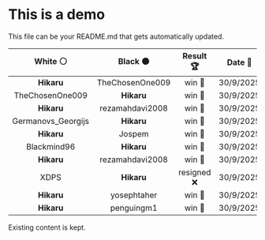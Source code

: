 # This is a demo

This file can be your README.md that gets automatically updated.

<!--START_SECTION:chessStats-->
<!-- Automatically generated with https://github.com/Balastrong/chess-stats-action -->

| White ⚪ | Black ⚫ | Result 🏆 | Date 📅 | Position 🗺️ |
|:---:|:---:|:---:|:---:|:---:|
| **Hikaru** | TheChosenOne009 | win 🥇 | 30/9/2025 | <a href="http://www.ee.unb.ca/cgi-bin/tervo/fen.pl?select=q2R2k1/5p1p/p3p1p1/8/2P2P2/6P1/1r5P/2KR4 b - - 1 35">Link</a> |
| TheChosenOne009 | **Hikaru** | win 🥇 | 30/9/2025 | <a href="http://www.ee.unb.ca/cgi-bin/tervo/fen.pl?select=6k1/pR3p2/6p1/2b5/2B2PP1/8/P6K/5qr1 w - - 0 42">Link</a> |
| **Hikaru** | rezamahdavi2008 | win 🥇 | 30/9/2025 | <a href="http://www.ee.unb.ca/cgi-bin/tervo/fen.pl?select=rnb1k2r/pp1p1ppp/3n4/q1pQ4/8/P1N2PP1/1PP1P2P/1R2KBNR b Kkq - 0 11">Link</a> |
| Germanovs_Georgijs | **Hikaru** | win 🥇 | 30/9/2025 | <a href="http://www.ee.unb.ca/cgi-bin/tervo/fen.pl?select=8/5p2/8/5R2/5nk1/8/8/1r5K w - - 1 64">Link</a> |
| **Hikaru** | Jospem | win 🥇 | 30/9/2025 | <a href="http://www.ee.unb.ca/cgi-bin/tervo/fen.pl?select=r2q1rk1/1b1n2pp/2p1p1n1/pp3p1P/3P4/3BPNP1/PPQ1N1P1/R3K2R b KQ - 0 15">Link</a> |
| Blackmind96 | **Hikaru** | win 🥇 | 30/9/2025 | <a href="http://www.ee.unb.ca/cgi-bin/tervo/fen.pl?select=8/8/8/4pBp1/4PbPp/7K/3r1k1P/7R w - - 16 53">Link</a> |
| **Hikaru** | rezamahdavi2008 | win 🥇 | 30/9/2025 | <a href="http://www.ee.unb.ca/cgi-bin/tervo/fen.pl?select=2r1r1k1/p2q1p1b/1p3N1p/6p1/2nbP3/6PP/PP2RPB1/1Q1R2K1 b - - 1 30">Link</a> |
| XDPS | **Hikaru** | resigned ❌ | 30/9/2025 | <a href="http://www.ee.unb.ca/cgi-bin/tervo/fen.pl?select=5r1k/ppr1npbp/1q2pBpQ/n2pP3/3P2PP/P4N2/1P2BP2/1R1R2K1 b - - 4 20">Link</a> |
| **Hikaru** | yosephtaher | win 🥇 | 30/9/2025 | <a href="http://www.ee.unb.ca/cgi-bin/tervo/fen.pl?select=6rk/7p/8/pQ6/4pP2/P1q1P3/5P1P/5R1K b - - 0 31">Link</a> |
| **Hikaru** | penguingm1 | win 🥇 | 30/9/2025 | <a href="http://www.ee.unb.ca/cgi-bin/tervo/fen.pl?select=8/pp2q1kp/2p3n1/4pQp1/4P3/1PP1N1PP/1P3P2/6K1 b - - 9 35">Link</a> |

<!--END_SECTION:chessStats-->

Existing content is kept.
